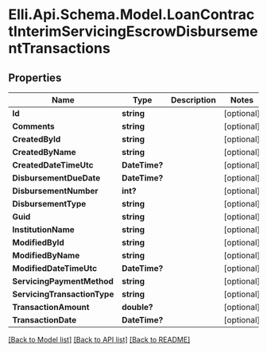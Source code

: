 # Elli.Api.Schema.Model.LoanContractInterimServicingEscrowDisbursementTransactions
## Properties

Name | Type | Description | Notes
------------ | ------------- | ------------- | -------------
**Id** | **string** |  | [optional] 
**Comments** | **string** |  | [optional] 
**CreatedById** | **string** |  | [optional] 
**CreatedByName** | **string** |  | [optional] 
**CreatedDateTimeUtc** | **DateTime?** |  | [optional] 
**DisbursementDueDate** | **DateTime?** |  | [optional] 
**DisbursementNumber** | **int?** |  | [optional] 
**DisbursementType** | **string** |  | [optional] 
**Guid** | **string** |  | [optional] 
**InstitutionName** | **string** |  | [optional] 
**ModifiedById** | **string** |  | [optional] 
**ModifiedByName** | **string** |  | [optional] 
**ModifiedDateTimeUtc** | **DateTime?** |  | [optional] 
**ServicingPaymentMethod** | **string** |  | [optional] 
**ServicingTransactionType** | **string** |  | [optional] 
**TransactionAmount** | **double?** |  | [optional] 
**TransactionDate** | **DateTime?** |  | [optional] 

[[Back to Model list]](../README.md#documentation-for-models) [[Back to API list]](../README.md#documentation-for-api-endpoints) [[Back to README]](../README.md)

